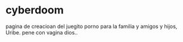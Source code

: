 # cyberdoom
pagina de creacioan del juegito porno para la familia y amigos y hijos, Uribe.
pene con vagina
dios..